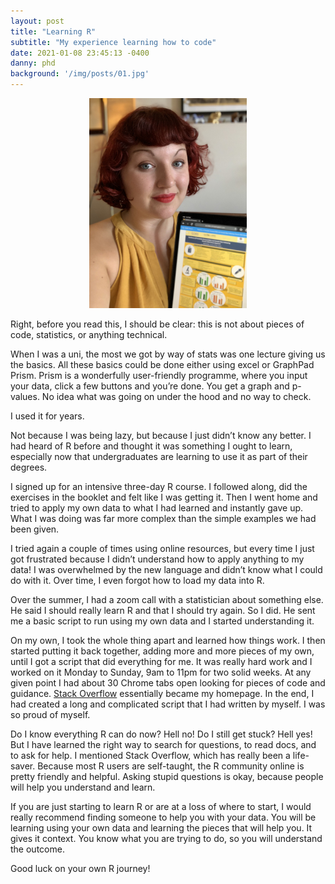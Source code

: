 ```yaml
---
layout: post
title: "Learning R"
subtitle: "My experience learning how to code"
date: 2021-01-08 23:45:13 -0400
danny: phd
background: '/img/posts/01.jpg'
---
```

<p align="center">
  <img width="50%" height="50%" src="/assets/img/danny-selfie5.jpg">
</p>

Right, before you read this, I should be clear: this is not about pieces of code, statistics, or anything technical.

When I was a uni, the most we got by way of stats was one lecture giving us the basics. All these basics could be done either using excel or GraphPad Prism. Prism is a wonderfully user-friendly programme, where you input your data, click a few buttons and you’re done. You get a graph and p-values. No idea what was going on under the hood and no way to check.

I used it for years.

Not because I was being lazy, but because I just didn’t know any better. I had heard of R before and thought it was something I ought to learn, especially now that undergraduates are learning to use it as part of their degrees.

I signed up for an intensive three-day R course. I followed along, did the exercises in the booklet and felt like I was getting it. Then I went home and tried to apply my own data to what I had learned and instantly gave up. What I was doing was far more complex than the simple examples we had been given.

I tried again a couple of times using online resources, but every time I just got frustrated because I didn’t understand how to apply anything to my data! I was overwhelmed by the new language and didn’t know what I could do with it. Over time, I even forgot how to load my data into R.

Over the summer, I had a zoom call with a statistician about something else. He said I should really learn R and that I should try again. So I did. He sent me a basic script to run using my own data and I started understanding it.

On my own, I took the whole thing apart and learned how things work. I then started putting it back together, adding more and more pieces of my own, until I got a script that did everything for me. It was really hard work and I worked on it Monday to Sunday, 9am to 11pm for two solid weeks. At any given point I had about 30 Chrome tabs open looking for pieces of code and guidance. [Stack Overflow](https://stackoverflow.com/) essentially became my homepage. In the end, I had created a long and complicated script that I had written by myself. I was so proud of myself.

Do I know everything R can do now? Hell no! Do I still get stuck? Hell yes! But I have learned the right way to search for questions, to read docs, and to ask for help. I mentioned Stack Overflow, which has really been a life-saver. Because most R users are self-taught, the R community online is pretty friendly and helpful. Asking stupid questions is okay, because people will help you understand and learn.

If you are just starting to learn R or are at a loss of where to start, I would really recommend finding someone to help you with your data. You will be learning using your own data and learning the pieces that will help you. It gives it context. You know what you are trying to do, so you will understand the outcome.

Good luck on your own R journey!
